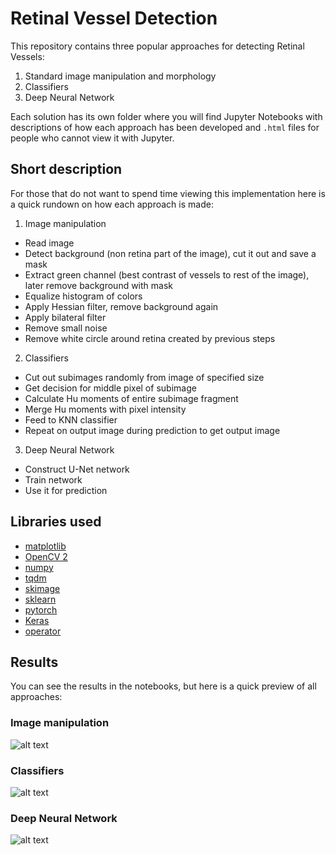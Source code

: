 # Retinal Vessel Detection
This repository contains three popular approaches for detecting Retinal Vessels:
1. Standard image manipulation and morphology
2. Classifiers
3. Deep Neural Network

Each solution has its own folder where you will find Jupyter Notebooks with descriptions of how each approach has been developed and `.html` files for people who cannot view
it with Jupyter.

## Short description
For those that do not want to spend time viewing this implementation here is a quick rundown on how each approach is made:
1. Image manipulation
* Read image
* Detect background (non retina part of the image), cut it out and save a mask
* Extract green channel (best contrast of vessels to rest of the image), later remove background with mask
* Equalize histogram of colors
* Apply Hessian filter, remove background again
* Apply bilateral filter
* Remove small noise
* Remove white circle around retina created by previous steps

2. Classifiers
* Cut out subimages randomly from image of specified size
* Get decision for middle pixel of subimage
* Calculate Hu moments of entire subimage fragment
* Merge Hu moments with pixel intensity
* Feed to KNN classifier
* Repeat on output image during prediction to get output image

3. Deep Neural Network
* Construct U-Net network
* Train network
* Use it for prediction

## Libraries used
* [matplotlib](https://pypi.org/project/matplotlib/)
* [OpenCV 2](https://pypi.org/project/opencv-python/)
* [numpy](https://pypi.org/project/numpy/)
* [tqdm](https://pypi.org/project/tqdm/)
* [skimage](https://pypi.org/project/scikit-image/)
* [sklearn](https://pypi.org/project/scikit-learn/)
* [pytorch](https://pypi.org/project/torch/)
* [Keras](https://pypi.org/project/keras/)
* [operator](https://pypi.org/project/pyoperators/)

## Results
You can see the results in the notebooks, but here is a quick preview of all approaches:

### Image manipulation
![alt text](https://github.com/Dawnkai/computed-tomography/blob/main/morphology.png)
### Classifiers
![alt text](https://github.com/Dawnkai/computed-tomography/blob/main/knn.png)
### Deep Neural Network
![alt text](https://github.com/Dawnkai/computed-tomography/blob/main/dnn.png)
